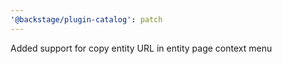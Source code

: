 ```yaml
---
'@backstage/plugin-catalog': patch
---
```


Added support for copy entity URL in entity page context menu
